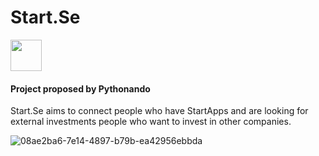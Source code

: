 # Start.Se

<img src='https://github.com/user-attachments/assets/d9365599-f7db-4070-a4b3-574910f9bce1' width='50'>



<h4>Project proposed by Pythonando</h4>


Start.Se aims to connect people who have StartApps and are looking for external investments  people who want to invest in other companies.

![08ae2ba6-7e14-4897-b79b-ea42956ebbda](https://github.com/user-attachments/assets/8fa80eb3-4fef-4e8c-ae1b-bde4ec6f1693)